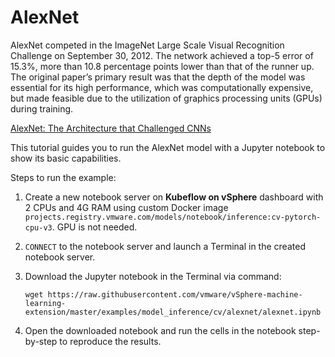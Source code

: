 # AlexNet

AlexNet competed in the ImageNet Large Scale Visual Recognition Challenge on September 30, 2012. The network achieved a top-5 error of 15.3%, more than 10.8 percentage points lower than that of the runner up. The original paper’s primary result was that the depth of the model was essential for its high performance, which was computationally expensive, but made feasible due to the utilization of graphics processing units (GPUs) during training.

[AlexNet: The Architecture that Challenged CNNs](https://towardsdatascience.com/alexnet-the-architecture-that-challenged-cnns-e406d5297951)

This tutorial guides you to run the AlexNet model with a Jupyter notebook to show its basic capabilities.

Steps to run the example:

1. Create a new notebook server on **Kubeflow on vSphere** dashboard with 2 CPUs and 4G RAM using custom Docker image `projects.registry.vmware.com/models/notebook/inference:cv-pytorch-cpu-v3`. GPU is not needed. 

2. `CONNECT` to the notebook server and launch a Terminal in the created notebook server.

3. Download the Jupyter notebook in the Terminal via command: 

   ```shell
   wget https://raw.githubusercontent.com/vmware/vSphere-machine-learning-extension/master/examples/model_inference/cv/alexnet/alexnet.ipynb
   ```

4. Open the downloaded notebook and run the cells in the notebook step-by-step to reproduce the results.
